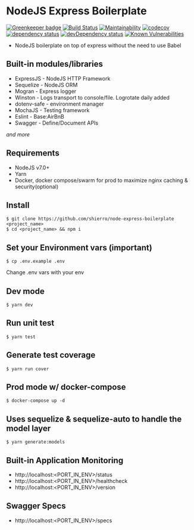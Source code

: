 # NodeJS Express Boilerplate

[![Greenkeeper badge](https://badges.greenkeeper.io/shierro/node-express-boilerplate.svg)](https://greenkeeper.io/)
[![Build Status](https://travis-ci.org/shierro/node-express-boilerplate.svg?branch=master)](https://travis-ci.org/shierro/node-express-boilerplate)
[![Maintainability](https://api.codeclimate.com/v1/badges/a6fbd06ef529c7af570f/maintainability)](https://codeclimate.com/github/shierro/node-express-boilerplate/maintainability)
[![codecov](https://codecov.io/gh/shierro/node-express-boilerplate/branch/master/graph/badge.svg)](https://codecov.io/gh/shierro/node-express-boilerplate)
[![dependency status](https://david-dm.org/shierro/node-express-boilerplate/status.svg)](https://david-dm.org/shierro/node-express-boilerplate/status.svg)
[![devDependency status](https://david-dm.org/shierro/node-express-boilerplate/dev-status.svg)](https://david-dm.org/shierro/node-express-boilerplate/dev-status.svg)
[![Known Vulnerabilities](https://snyk.io/test/github/shierro/node-express-boilerplate/badge.svg)](https://snyk.io/test/github/shierro/node-express-boilerplate)


- NodeJS boilerplate on top of express without the need to use Babel

## Built-in modules/libraries
- ExpressJS - NodeJS HTTP Framework
- Sequelize - NodeJS ORM
- Mogran - Express logger
- Winston - Logs transport to console/file. Logrotate daily added
- dotenv-safe - environment manager
- MochaJS - Testing framework
- Eslint - Base:AirBnB
- Swagger - Define/Document APIs

*and more*

## Requirements
 - NodeJS v7.0+
 - Yarn
 - Docker, docker compose/swarm for prod to maximize nginx caching & security(optional)

## Install
```
$ git clone https://github.com/shierro/node-express-boilerplate <project_name>
$ cd <project_name> && npm i
```

## Set your Environment vars (important)
```
$ cp .env.example .env
```
Change .env vars with your env

## Dev mode
```
$ yarn dev
```

## Run unit test
```
$ yarn test
```

## Generate test coverage
```
$ yarn run cover
```

## Prod mode w/ docker-compose
```
$ docker-compose up -d
```

## Uses sequelize & sequelize-auto to handle the model layer
```
$ yarn generate:models
```

## Built-in Application Monitoring
  - http://localhost:<PORT_IN_ENV>/status
  - http://localhost:<PORT_IN_ENV>/healthcheck
  - http://localhost:<PORT_IN_ENV>/version

## Swagger Specs
-  http://localhost:<PORT_IN_ENV>/specs
